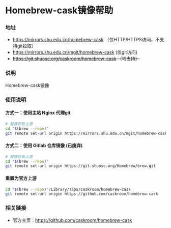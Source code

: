 # Homebrew-cask镜像帮助

###  地址

- https://mirrors.shu.edu.cn/homebrew-cask （仅HTTP/HTTPS访问，不支持git拉取）
- https://mirrors.shu.edu.cn/mgit/homebrew-cask (仅git访问)
- ~~https://git.shuosc.org/caskroom/homebrew-cask （均支持）~~


### 说明 

Homebrew-cask镜像

### 使用说明

#### 方式一：使用主站 Nginx 代理git

```bash
# 替换现有上游
cd "$(brew --repo)"
git remote set-url origin https://mirrors.shu.edu.cn/mgit/homebrew-cask
```

#### 方式二：使用 Gitlab 仓库镜像 (已废弃)

```bash
# 替换现有上游
cd "$(brew --repo)"
git remote set-url origin https://git.shuosc.org/Homebrew/brew.git
```

#### 重置为官方上游

```bash
cd "$(brew --repo)"/Library/Taps/caskroom/homebrew-cask
git remote set-url origin https://github.com/caskroom/homebrew-cask
```

### 相关链接

- 官方主页：https://github.com/caskroom/homebrew-cask